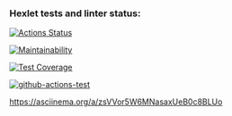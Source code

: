 ### Hexlet tests and linter status:
[![Actions Status](https://github.com/ik0stin/frontend-project-lvl1/workflows/hexlet-check/badge.svg)](https://github.com/ik0stin/frontend-project-lvl1/actions)

[![Maintainability](https://api.codeclimate.com/v1/badges/a99a88d28ad37a79dbf6/maintainability)](https://codeclimate.com/github/codeclimate/codeclimate/maintainability)

[![Test Coverage](https://api.codeclimate.com/v1/badges/a99a88d28ad37a79dbf6/test_coverage)](https://codeclimate.com/github/codeclimate/codeclimate/test_coverage)

[![github-actions-test](https://github.com/ik0stin/frontend-project-lvl1/actions/workflows/github-actions-test/badge.svg)](https://github.com/ik0stin/frontend-project-lvl1/actions)


https://asciinema.org/a/zsVVor5W6MNasaxUeB0c8BLUo
